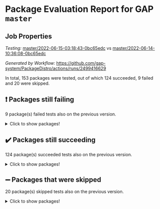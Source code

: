 # Package Evaluation Report for GAP `master`

## Job Properties

*Testing:* [master/2022-06-15-03:18:43-0bc65edc](https://github.com/gap-system/PackageDistro/blob/data/reports/master/2022-06-15-03:18:43-0bc65edc) vs [master/2022-06-14-10:36:08-0bc65edc](https://github.com/gap-system/PackageDistro/blob/data/reports/master/2022-06-14-10:36:08-0bc65edc)

*Generated by Workflow:* https://github.com/gap-system/PackageDistro/actions/runs/2499416629

In total, 153 packages were tested, out of which 124 succeeded, 9 failed and 20 were skipped.

## :exclamation: Packages still failing

9 package(s) failed tests also on the previous version.
<details><summary>Click to show packages!</summary>

- fining 1.4.1 [(failure)](https://github.com/gap-system/PackageDistro/runs/6892334295?check_suite_focus=true)
- francy 1.2.4 [(failure)](https://github.com/gap-system/PackageDistro/runs/6892334644?check_suite_focus=true)
- hap 1.41 [(failure)](https://github.com/gap-system/PackageDistro/runs/6892335204?check_suite_focus=true)
- normalizinterface 1.3.2 [(failure)](https://github.com/gap-system/PackageDistro/runs/6892336959?check_suite_focus=true)
- packagemanager 1.2 [(failure)](https://github.com/gap-system/PackageDistro/runs/6892337287?check_suite_focus=true)
- rcwa 4.6.4 [(failure)](https://github.com/gap-system/PackageDistro/runs/6892337851?check_suite_focus=true)
- recog 1.3.2 [(failure)](https://github.com/gap-system/PackageDistro/runs/6892337993?check_suite_focus=true)
- semigroups 4.0.0 [(failure)](https://github.com/gap-system/PackageDistro/runs/6892338303?check_suite_focus=true)
- ugaly 4.0.2 [(failure)](https://github.com/gap-system/PackageDistro/runs/6892339143?check_suite_focus=true)
</details>

## :heavy_check_mark: Packages still succeeding

124 package(s) succeeded tests also on the previous version.
<details><summary>Click to show packages!</summary>

- ace 5.4 [(success)](https://github.com/gap-system/PackageDistro/runs/6892332207?check_suite_focus=true)
- aclib 1.3.2 [(success)](https://github.com/gap-system/PackageDistro/runs/6892332273?check_suite_focus=true)
- agt 0.2 [(success)](https://github.com/gap-system/PackageDistro/runs/6892332330?check_suite_focus=true)
- alnuth 3.2.1 [(success)](https://github.com/gap-system/PackageDistro/runs/6892332383?check_suite_focus=true)
- anupq 3.2.6 [(success)](https://github.com/gap-system/PackageDistro/runs/6892332425?check_suite_focus=true)
- atlasrep 2.1.2 [(success)](https://github.com/gap-system/PackageDistro/runs/6892332485?check_suite_focus=true)
- autodoc 2022.03.10 [(success)](https://github.com/gap-system/PackageDistro/runs/6892332551?check_suite_focus=true)
- automata 1.15 [(success)](https://github.com/gap-system/PackageDistro/runs/6892332615?check_suite_focus=true)
- automgrp 1.3.2 [(success)](https://github.com/gap-system/PackageDistro/runs/6892332685?check_suite_focus=true)
- autpgrp 1.10.2 [(success)](https://github.com/gap-system/PackageDistro/runs/6892332745?check_suite_focus=true)
- cap 2022.06-02 [(success)](https://github.com/gap-system/PackageDistro/runs/6892332814?check_suite_focus=true)
- caratinterface 2.3.3 [(success)](https://github.com/gap-system/PackageDistro/runs/6892332885?check_suite_focus=true)
- cddinterface 2020.06.24 [(success)](https://github.com/gap-system/PackageDistro/runs/6892332968?check_suite_focus=true)
- circle 1.6.5 [(success)](https://github.com/gap-system/PackageDistro/runs/6892333040?check_suite_focus=true)
- classicpres 1.22 [(success)](https://github.com/gap-system/PackageDistro/runs/6892333108?check_suite_focus=true)
- cohomolo 1.6.10 [(success)](https://github.com/gap-system/PackageDistro/runs/6892333173?check_suite_focus=true)
- congruence 1.2.4 [(success)](https://github.com/gap-system/PackageDistro/runs/6892333218?check_suite_focus=true)
- corelg 1.56 [(success)](https://github.com/gap-system/PackageDistro/runs/6892333274?check_suite_focus=true)
- crime 1.6 [(success)](https://github.com/gap-system/PackageDistro/runs/6892333340?check_suite_focus=true)
- crisp 1.4.5 [(success)](https://github.com/gap-system/PackageDistro/runs/6892333399?check_suite_focus=true)
- crypting 0.10 [(success)](https://github.com/gap-system/PackageDistro/runs/6892333469?check_suite_focus=true)
- cryst 4.1.24 [(success)](https://github.com/gap-system/PackageDistro/runs/6892333528?check_suite_focus=true)
- crystcat 1.1.9 [(success)](https://github.com/gap-system/PackageDistro/runs/6892333578?check_suite_focus=true)
- ctbllib 1.3.4 [(success)](https://github.com/gap-system/PackageDistro/runs/6892333618?check_suite_focus=true)
- cubefree 1.19 [(success)](https://github.com/gap-system/PackageDistro/runs/6892333658?check_suite_focus=true)
- curlinterface 2.2.2 [(success)](https://github.com/gap-system/PackageDistro/runs/6892333704?check_suite_focus=true)
- cvec 2.7.5 [(success)](https://github.com/gap-system/PackageDistro/runs/6892333734?check_suite_focus=true)
- datastructures 0.2.7 [(success)](https://github.com/gap-system/PackageDistro/runs/6892333784?check_suite_focus=true)
- deepthought 1.0.5 [(success)](https://github.com/gap-system/PackageDistro/runs/6892333827?check_suite_focus=true)
- design 1.7 [(success)](https://github.com/gap-system/PackageDistro/runs/6892333861?check_suite_focus=true)
- difsets 2.3.1 [(success)](https://github.com/gap-system/PackageDistro/runs/6892333902?check_suite_focus=true)
- digraphs 1.5.3 [(success)](https://github.com/gap-system/PackageDistro/runs/6892333951?check_suite_focus=true)
- edim 1.3.5 [(success)](https://github.com/gap-system/PackageDistro/runs/6892334002?check_suite_focus=true)
- example 4.3.1 [(success)](https://github.com/gap-system/PackageDistro/runs/6892334062?check_suite_focus=true)
- factint 1.6.3 [(success)](https://github.com/gap-system/PackageDistro/runs/6892334111?check_suite_focus=true)
- ferret 1.0.7 [(success)](https://github.com/gap-system/PackageDistro/runs/6892334170?check_suite_focus=true)
- fga 1.4.0 [(success)](https://github.com/gap-system/PackageDistro/runs/6892334252?check_suite_focus=true)
- float 1.0.3 [(success)](https://github.com/gap-system/PackageDistro/runs/6892334357?check_suite_focus=true)
- format 1.4.3 [(success)](https://github.com/gap-system/PackageDistro/runs/6892334419?check_suite_focus=true)
- forms 1.2.7 [(success)](https://github.com/gap-system/PackageDistro/runs/6892334476?check_suite_focus=true)
- fplsa 1.2.5 [(success)](https://github.com/gap-system/PackageDistro/runs/6892334537?check_suite_focus=true)
- fr 2.4.8 [(success)](https://github.com/gap-system/PackageDistro/runs/6892334585?check_suite_focus=true)
- fwtree 1.3 [(success)](https://github.com/gap-system/PackageDistro/runs/6892334703?check_suite_focus=true)
- gbnp 1.0.5 [(success)](https://github.com/gap-system/PackageDistro/runs/6892334755?check_suite_focus=true)
- generalizedmorphismsforcap 2022.05-01 [(success)](https://github.com/gap-system/PackageDistro/runs/6892334811?check_suite_focus=true)
- genss 1.6.6 [(success)](https://github.com/gap-system/PackageDistro/runs/6892334862?check_suite_focus=true)
- gradedringforhomalg 2022.03-01 [(success)](https://github.com/gap-system/PackageDistro/runs/6892334917?check_suite_focus=true)
- grape 4.8.5 [(success)](https://github.com/gap-system/PackageDistro/runs/6892334964?check_suite_focus=true)
- groupoids 1.69 [(success)](https://github.com/gap-system/PackageDistro/runs/6892335018?check_suite_focus=true)
- grpconst 2.6.2 [(success)](https://github.com/gap-system/PackageDistro/runs/6892335064?check_suite_focus=true)
- guarana 0.96.3 [(success)](https://github.com/gap-system/PackageDistro/runs/6892335107?check_suite_focus=true)
- guava 3.16 [(success)](https://github.com/gap-system/PackageDistro/runs/6892335153?check_suite_focus=true)
- hapcryst 0.1.14 [(success)](https://github.com/gap-system/PackageDistro/runs/6892335254?check_suite_focus=true)
- hecke 1.5.3 [(success)](https://github.com/gap-system/PackageDistro/runs/6892335355?check_suite_focus=true)
- help 3.5 [(success)](https://github.com/gap-system/PackageDistro/runs/6892335409?check_suite_focus=true)
- idrel 2.44 [(success)](https://github.com/gap-system/PackageDistro/runs/6892335464?check_suite_focus=true)
- images 1.3.1 [(success)](https://github.com/gap-system/PackageDistro/runs/6892335516?check_suite_focus=true)
- intpic 0.3.0 [(success)](https://github.com/gap-system/PackageDistro/runs/6892335577?check_suite_focus=true)
- io 4.7.2 [(success)](https://github.com/gap-system/PackageDistro/runs/6892335631?check_suite_focus=true)
- irredsol 1.4.3 [(success)](https://github.com/gap-system/PackageDistro/runs/6892335688?check_suite_focus=true)
- json 2.1.0 [(success)](https://github.com/gap-system/PackageDistro/runs/6892335748?check_suite_focus=true)
- jupyterkernel 1.4.1 [(success)](https://github.com/gap-system/PackageDistro/runs/6892335813?check_suite_focus=true)
- jupyterviz 1.5.1 [(success)](https://github.com/gap-system/PackageDistro/runs/6892335891?check_suite_focus=true)
- kan 1.34 [(success)](https://github.com/gap-system/PackageDistro/runs/6892335957?check_suite_focus=true)
- kbmag 1.5.9 [(success)](https://github.com/gap-system/PackageDistro/runs/6892336034?check_suite_focus=true)
- laguna 3.9.5 [(success)](https://github.com/gap-system/PackageDistro/runs/6892336098?check_suite_focus=true)
- liealgdb 2.2.1 [(success)](https://github.com/gap-system/PackageDistro/runs/6892336141?check_suite_focus=true)
- liepring 2.6 [(success)](https://github.com/gap-system/PackageDistro/runs/6892336213?check_suite_focus=true)
- liering 2.4.2 [(success)](https://github.com/gap-system/PackageDistro/runs/6892336271?check_suite_focus=true)
- linearalgebraforcap 2022.06-01 [(success)](https://github.com/gap-system/PackageDistro/runs/6892336336?check_suite_focus=true)
- loops 3.4.1 [(success)](https://github.com/gap-system/PackageDistro/runs/6892336403?check_suite_focus=true)
- lpres 1.0.3 [(success)](https://github.com/gap-system/PackageDistro/runs/6892336450?check_suite_focus=true)
- majoranaalgebras 1.4 [(success)](https://github.com/gap-system/PackageDistro/runs/6892336498?check_suite_focus=true)
- mapclass 1.4.5 [(success)](https://github.com/gap-system/PackageDistro/runs/6892336537?check_suite_focus=true)
- matgrp 0.64 [(success)](https://github.com/gap-system/PackageDistro/runs/6892336587?check_suite_focus=true)
- modisom 2.5.2 [(success)](https://github.com/gap-system/PackageDistro/runs/6892336638?check_suite_focus=true)
- modulepresentationsforcap 2022.05-03 [(success)](https://github.com/gap-system/PackageDistro/runs/6892336680?check_suite_focus=true)
- monoidalcategories 2022.05-06 [(success)](https://github.com/gap-system/PackageDistro/runs/6892336738?check_suite_focus=true)
- nconvex 2020.11-04 [(success)](https://github.com/gap-system/PackageDistro/runs/6892336788?check_suite_focus=true)
- nilmat 1.4.1 [(success)](https://github.com/gap-system/PackageDistro/runs/6892336856?check_suite_focus=true)
- nock 1.5 [(success)](https://github.com/gap-system/PackageDistro/runs/6892336906?check_suite_focus=true)
- nq 2.5.8 [(success)](https://github.com/gap-system/PackageDistro/runs/6892337022?check_suite_focus=true)
- numericalsgps 1.3.0 [(success)](https://github.com/gap-system/PackageDistro/runs/6892337069?check_suite_focus=true)
- openmath 11.5.1 [(success)](https://github.com/gap-system/PackageDistro/runs/6892337160?check_suite_focus=true)
- orb 4.8.4 [(success)](https://github.com/gap-system/PackageDistro/runs/6892337230?check_suite_focus=true)
- patternclass 2.4.2 [(success)](https://github.com/gap-system/PackageDistro/runs/6892337336?check_suite_focus=true)
- permut 2.0.4 [(success)](https://github.com/gap-system/PackageDistro/runs/6892337393?check_suite_focus=true)
- polenta 1.3.10 [(success)](https://github.com/gap-system/PackageDistro/runs/6892337440?check_suite_focus=true)
- polymaking 0.8.6 [(success)](https://github.com/gap-system/PackageDistro/runs/6892337481?check_suite_focus=true)
- primgrp 3.4.2 [(success)](https://github.com/gap-system/PackageDistro/runs/6892337547?check_suite_focus=true)
- profiling 2.5.0 [(success)](https://github.com/gap-system/PackageDistro/runs/6892337601?check_suite_focus=true)
- qpa 1.33 [(success)](https://github.com/gap-system/PackageDistro/runs/6892337642?check_suite_focus=true)
- quagroup 1.8.3 [(success)](https://github.com/gap-system/PackageDistro/runs/6892337709?check_suite_focus=true)
- radiroot 2.9 [(success)](https://github.com/gap-system/PackageDistro/runs/6892337781?check_suite_focus=true)
- rds 1.8 [(success)](https://github.com/gap-system/PackageDistro/runs/6892337933?check_suite_focus=true)
- repndecomp 1.2.1 [(success)](https://github.com/gap-system/PackageDistro/runs/6892338063?check_suite_focus=true)
- repsn 3.1.0 [(success)](https://github.com/gap-system/PackageDistro/runs/6892338110?check_suite_focus=true)
- resclasses 4.7.2 [(success)](https://github.com/gap-system/PackageDistro/runs/6892338178?check_suite_focus=true)
- scscp 2.3.1 [(success)](https://github.com/gap-system/PackageDistro/runs/6892338247?check_suite_focus=true)
- sglppow 2.2 [(success)](https://github.com/gap-system/PackageDistro/runs/6892338347?check_suite_focus=true)
- sgpviz 0.999.5 [(success)](https://github.com/gap-system/PackageDistro/runs/6892338387?check_suite_focus=true)
- simpcomp 2.1.14 [(success)](https://github.com/gap-system/PackageDistro/runs/6892338434?check_suite_focus=true)
- singular 2020.12.18 [(success)](https://github.com/gap-system/PackageDistro/runs/6892338471?check_suite_focus=true)
- sla 1.5.3 [(success)](https://github.com/gap-system/PackageDistro/runs/6892338517?check_suite_focus=true)
- smallgrp 1.5 [(success)](https://github.com/gap-system/PackageDistro/runs/6892338561?check_suite_focus=true)
- smallsemi 0.6.13 [(success)](https://github.com/gap-system/PackageDistro/runs/6892338604?check_suite_focus=true)
- sonata 2.9.4 [(success)](https://github.com/gap-system/PackageDistro/runs/6892338649?check_suite_focus=true)
- sophus 1.25 [(success)](https://github.com/gap-system/PackageDistro/runs/6892338708?check_suite_focus=true)
- spinsym 1.5.2 [(success)](https://github.com/gap-system/PackageDistro/runs/6892338759?check_suite_focus=true)
- symbcompcc 1.3.2 [(success)](https://github.com/gap-system/PackageDistro/runs/6892338818?check_suite_focus=true)
- thelma 1.3 [(success)](https://github.com/gap-system/PackageDistro/runs/6892338866?check_suite_focus=true)
- tomlib 1.2.9 [(success)](https://github.com/gap-system/PackageDistro/runs/6892338918?check_suite_focus=true)
- toric 1.9.5 [(success)](https://github.com/gap-system/PackageDistro/runs/6892338981?check_suite_focus=true)
- transgrp 3.6.2 [(success)](https://github.com/gap-system/PackageDistro/runs/6892339049?check_suite_focus=true)
- unipot 1.5 [(success)](https://github.com/gap-system/PackageDistro/runs/6892339227?check_suite_focus=true)
- unitlib 4.1.0 [(success)](https://github.com/gap-system/PackageDistro/runs/6892339268?check_suite_focus=true)
- utils 0.72 [(success)](https://github.com/gap-system/PackageDistro/runs/6892339343?check_suite_focus=true)
- uuid 0.7 [(success)](https://github.com/gap-system/PackageDistro/runs/6892339390?check_suite_focus=true)
- walrus 0.9991 [(success)](https://github.com/gap-system/PackageDistro/runs/6892339452?check_suite_focus=true)
- wedderga 4.10.2 [(success)](https://github.com/gap-system/PackageDistro/runs/6892339495?check_suite_focus=true)
- xmod 2.88 [(success)](https://github.com/gap-system/PackageDistro/runs/6892339547?check_suite_focus=true)
- xmodalg 1.22 [(success)](https://github.com/gap-system/PackageDistro/runs/6892339595?check_suite_focus=true)
- yangbaxter 0.10.0 [(success)](https://github.com/gap-system/PackageDistro/runs/6892339647?check_suite_focus=true)
- zeromqinterface 0.13 [(success)](https://github.com/gap-system/PackageDistro/runs/6892339695?check_suite_focus=true)
</details>

## :heavy_minus_sign: Packages that were skipped

20 package(s) skipped tests also on the previous version.
<details><summary>Click to show packages!</summary>

- 4ti2interface 2022.03-01 [(skipped)](https://github.com/gap-system/PackageDistro/runs/6892245447?check_suite_focus=true)
- browse 1.8.14 [(skipped)](https://github.com/gap-system/PackageDistro/runs/6892245447?check_suite_focus=true)
- examplesforhomalg 2022.03-01 [(skipped)](https://github.com/gap-system/PackageDistro/runs/6892245447?check_suite_focus=true)
- gapdoc 1.6.5 [(skipped)](https://github.com/gap-system/PackageDistro/runs/6892245447?check_suite_focus=true)
- gauss 2022.03-01 [(skipped)](https://github.com/gap-system/PackageDistro/runs/6892245447?check_suite_focus=true)
- gaussforhomalg 2022.03-01 [(skipped)](https://github.com/gap-system/PackageDistro/runs/6892245447?check_suite_focus=true)
- gradedmodules 2022.03-01 [(skipped)](https://github.com/gap-system/PackageDistro/runs/6892245447?check_suite_focus=true)
- homalg 2022.03-01 [(skipped)](https://github.com/gap-system/PackageDistro/runs/6892245447?check_suite_focus=true)
- homalgtocas 2022.03-01 [(skipped)](https://github.com/gap-system/PackageDistro/runs/6892245447?check_suite_focus=true)
- io_forhomalg 2022.03-01 [(skipped)](https://github.com/gap-system/PackageDistro/runs/6892245447?check_suite_focus=true)
- itc 1.5.1 [(skipped)](https://github.com/gap-system/PackageDistro/runs/6892245447?check_suite_focus=true)
- localizeringforhomalg 2022.03-01 [(skipped)](https://github.com/gap-system/PackageDistro/runs/6892245447?check_suite_focus=true)
- matricesforhomalg 2022.04-01 [(skipped)](https://github.com/gap-system/PackageDistro/runs/6892245447?check_suite_focus=true)
- modules 2022.03-01 [(skipped)](https://github.com/gap-system/PackageDistro/runs/6892245447?check_suite_focus=true)
- polycyclic 2.16 [(skipped)](https://github.com/gap-system/PackageDistro/runs/6892245447?check_suite_focus=true)
- ringsforhomalg 2022.04-01 [(skipped)](https://github.com/gap-system/PackageDistro/runs/6892245447?check_suite_focus=true)
- sco 2022.03-01 [(skipped)](https://github.com/gap-system/PackageDistro/runs/6892245447?check_suite_focus=true)
- toolsforhomalg 2022.05-01 [(skipped)](https://github.com/gap-system/PackageDistro/runs/6892245447?check_suite_focus=true)
- toricvarieties 2022.03.23 [(skipped)](https://github.com/gap-system/PackageDistro/runs/6892245447?check_suite_focus=true)
- xgap 4.31 [(skipped)](https://github.com/gap-system/PackageDistro/runs/6892245447?check_suite_focus=true)
</details>

